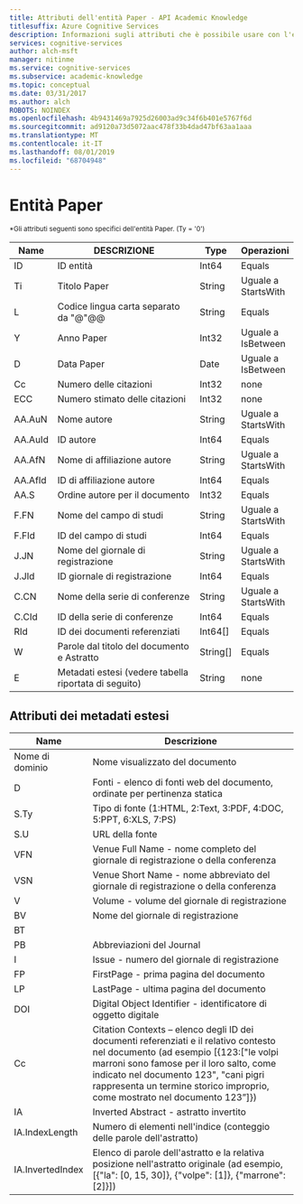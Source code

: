 ```yaml
---
title: Attributi dell'entità Paper - API Academic Knowledge
titlesuffix: Azure Cognitive Services
description: Informazioni sugli attributi che è possibile usare con l'entità Paper nell'API Academic Knowledge.
services: cognitive-services
author: alch-msft
manager: nitinme
ms.service: cognitive-services
ms.subservice: academic-knowledge
ms.topic: conceptual
ms.date: 03/31/2017
ms.author: alch
ROBOTS: NOINDEX
ms.openlocfilehash: 4b9431469a7925d26003ad9c34f6b401e5767f6d
ms.sourcegitcommit: ad9120a73d5072aac478f33b4dad47bf63aa1aaa
ms.translationtype: MT
ms.contentlocale: it-IT
ms.lasthandoff: 08/01/2019
ms.locfileid: "68704948"
---
```

# <a name="paper-entity"></a>Entità Paper

<sub> *Gli attributi seguenti sono specifici dell'entità Paper. (Ty = '0') </sub>


Name    |DESCRIZIONE                                        |Type       | Operazioni
------- | ------------------------------------------------- | --------- | ----------------------------
ID      |ID entità                                          |Int64      |Equals
Ti      |Titolo Paper                                        |String     |Uguale a<br/>StartsWith
L       |Codice lingua carta separato da "\@"\@\@          |String     |Equals
Y       |Anno Paper                                         |Int32      |Uguale a<br/>IsBetween
D       |Data Paper                                         |Date       |Uguale a<br/>IsBetween
Cc      |Numero delle citazioni                                     |Int32      |none  
ECC     |Numero stimato delle citazioni                           |Int32      |none
AA.AuN  |Nome autore                                        |String     |Uguale a<br/>StartsWith
AA.AuId |ID autore                                          |Int64      |Equals
AA.AfN  |Nome di affiliazione autore                            |String     |Uguale a<br/>StartsWith
AA.AfId |ID di affiliazione autore                              |Int64      |Equals
AA.S    |Ordine autore per il documento                         |Int32      |Equals
F.FN    |Nome del campo di studi                                |String     |Uguale a<br/>StartsWith
F.FId   |ID del campo di studi                                  |Int64      |Equals
J.JN    |Nome del giornale di registrazione                                       |String     |Uguale a<br/>StartsWith
J.JId   |ID giornale di registrazione                                         |Int64      |Equals
C.CN    |Nome della serie di conferenze                             |String     |Uguale a<br/>StartsWith
C.CId   |ID della serie di conferenze                               |Int64      |Equals
RId     |ID dei documenti referenziati                              |Int64[]    |Equals
W       |Parole dal titolo del documento e Astratto                |String[]   |Equals
E       |Metadati estesi (vedere tabella riportata di seguito)                |String     |none  
        


## <a name="extended-metadata-attributes"></a>Attributi dei metadati estesi ##

Name    | Descrizione               
--------|---------------------------    
Nome di dominio      | Nome visualizzato del documento 
D       | Fonti - elenco di fonti web del documento, ordinate per pertinenza statica
S.Ty    | Tipo di fonte (1:HTML, 2:Text, 3:PDF, 4:DOC, 5:PPT, 6:XLS, 7:PS)
S.U     | URL della fonte
VFN     | Venue Full Name - nome completo del giornale di registrazione o della conferenza
VSN     | Venue Short Name - nome abbreviato del giornale di registrazione o della conferenza
V       | Volume - volume del giornale di registrazione
BV      | Nome del giornale di registrazione
BT      | 
PB      | Abbreviazioni del Journal
I       | Issue - numero del giornale di registrazione
FP      | FirstPage - prima pagina del documento
LP      | LastPage - ultima pagina del documento
DOI     | Digital Object Identifier - identificatore di oggetto digitale
Cc      | Citation Contexts – elenco degli ID dei documenti referenziati e il relativo contesto nel documento (ad esempio [{123:["le volpi marroni sono famose per il loro salto, come indicato nel documento 123", "cani pigri rappresenta un termine storico improprio, come mostrato nel documento 123”]})
IA      | Inverted Abstract - astratto invertito
IA.IndexLength| Numero di elementi nell'indice (conteggio delle parole dell'astratto)
IA.InvertedIndex| Elenco di parole dell'astratto e la relativa posizione nell'astratto originale (ad esempio, [{"la": [0, 15, 30]}, {"volpe": [1]}, {"marrone":[2]}])
